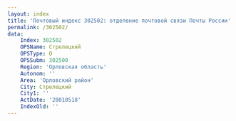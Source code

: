 ```yaml
---
layout: index
title: 'Почтовый индекс 302502: отделение почтовой связи Почты России'
permalink: /302502/
data:
    Index: 302502
    OPSName: Стрелецкий
    OPSType: О
    OPSSubm: 302500
    Region: 'Орловская область'
    Autonom: ''
    Area: 'Орловский район'
    City: Стрелецкий
    City1: ''
    ActDate: '20010518'
    IndexOld: ''
---
```


